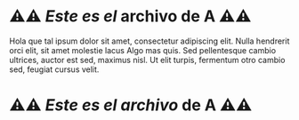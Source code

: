# ⚠️⚠️ _Este es el_ archivo de **A** ⚠️⚠️

Hola que tal ipsum dolor sit amet, consectetur adipiscing elit.
Nulla hendrerit orci elit, sit amet molestie lacus Algo mas quis.
Sed pellentesque cambio ultrices, auctor est sed, maximus nisl.
Ut elit turpis, fermentum otro cambio sed, feugiat cursus velit.

# ⚠️⚠️ _Este es el archivo_ de **A** ⚠️⚠️
